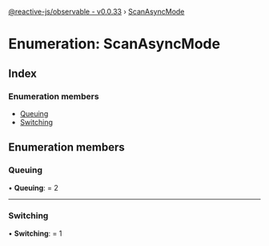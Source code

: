 [@reactive-js/observable - v0.0.33](../README.md) › [ScanAsyncMode](scanasyncmode.md)

# Enumeration: ScanAsyncMode

## Index

### Enumeration members

* [Queuing](scanasyncmode.md#queuing)
* [Switching](scanasyncmode.md#switching)

## Enumeration members

###  Queuing

• **Queuing**: = 2

___

###  Switching

• **Switching**: = 1
